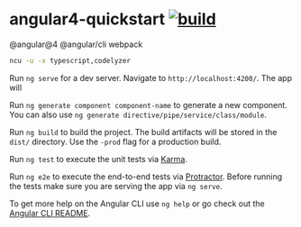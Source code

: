# angular4-quickstart [![build](https://travis-ci.org/daggerok/angular4.svg?branch=master)](https://travis-ci.org/daggerok/angular4)

@angular@4
@angular/cli
webpack

```bash
ncu -u -x typescript,codelyzer
```

Run `ng serve` for a dev server. Navigate to `http://localhost:4200/`. The app will

Run `ng generate component component-name` to generate a new component. You can also use `ng generate directive/pipe/service/class/module`.

Run `ng build` to build the project. The build artifacts will be stored in the `dist/` directory. Use the `-prod` flag for a production build.

Run `ng test` to execute the unit tests via [Karma](https://karma-runner.github.io).

Run `ng e2e` to execute the end-to-end tests via [Protractor](http://www.protractortest.org/).
Before running the tests make sure you are serving the app via `ng serve`.

To get more help on the Angular CLI use `ng help` or go check out the [Angular CLI README](https://github.com/angular/angular-cli/blob/master/README.md).
